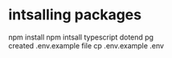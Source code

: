 # intsalling packages
npm install
npm intsall typescript dotend pg   
created .env.example file
cp .env.example  .env